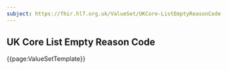 ```yaml
---
subject: https://fhir.hl7.org.uk/ValueSet/UKCore-ListEmptyReasonCode
---
```

## UK Core List Empty Reason Code

{{page:ValueSetTemplate}}